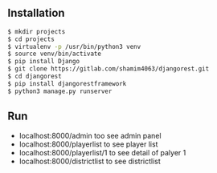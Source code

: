 ## Installation

```bash
$ mkdir projects
$ cd projects
$ virtualenv -p /usr/bin/python3 venv
$ source venv/bin/activate
$ pip install Django
$ git clone https://gitlab.com/shamim4063/djangorest.git
$ cd djangorest
$ pip install djangorestframework
$ python3 manage.py runserver

```

## Run 
* localhost:8000/admin too see admin panel
* localhost:8000/playerlist   to see player list
* localhost:8000/playerlist/1 to see detail of palyer 1
* localhost:8000/districtlist to see districtlist